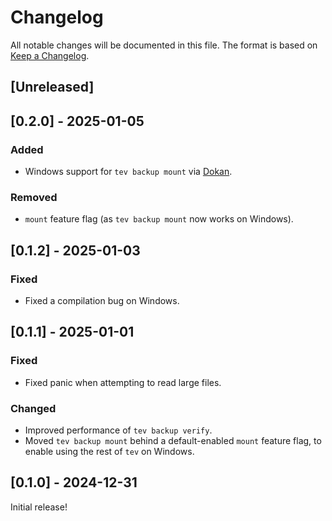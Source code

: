 # Changelog
All notable changes will be documented in this file. The format is based on
[Keep a Changelog](https://keepachangelog.com/en/1.0.0/).

## [Unreleased]

## [0.2.0] - 2025-01-05
### Added
- Windows support for `tev backup mount` via [Dokan](https://github.com/dokan-dev/dokany).

### Removed
- `mount` feature flag (as `tev backup mount` now works on Windows).

## [0.1.2] - 2025-01-03
### Fixed
- Fixed a compilation bug on Windows.

## [0.1.1] - 2025-01-01
### Fixed
- Fixed panic when attempting to read large files.

### Changed
- Improved performance of `tev backup verify`.
- Moved `tev backup mount` behind a default-enabled `mount` feature flag, to
  enable using the rest of `tev` on Windows.

## [0.1.0] - 2024-12-31
Initial release!
